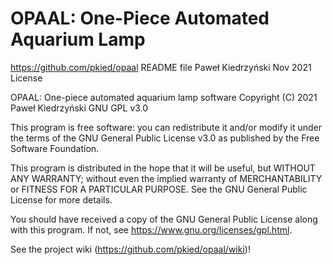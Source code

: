 # OPAAL: One-Piece Automated Aquarium Lamp

https://github.com/pkied/opaal
README file
Paweł Kiedrzyński
Nov 2021
License

OPAAL: One-piece automated aquarium lamp software Copyright (C) 2021 Paweł Kiedrzyński GNU GPL v3.0

This program is free software: you can redistribute it and/or modify it under the terms of the GNU General Public License v3.0 as published by the Free Software Foundation.

This program is distributed in the hope that it will be useful, but WITHOUT ANY WARRANTY; without even the implied warranty of MERCHANTABILITY or FITNESS FOR A PARTICULAR PURPOSE. See the GNU General Public License for more details.

You should have received a copy of the GNU General Public License along with this program. If not, see https://www.gnu.org/licenses/gpl.html.

See the project wiki (https://github.com/pkied/opaal/wiki)!
